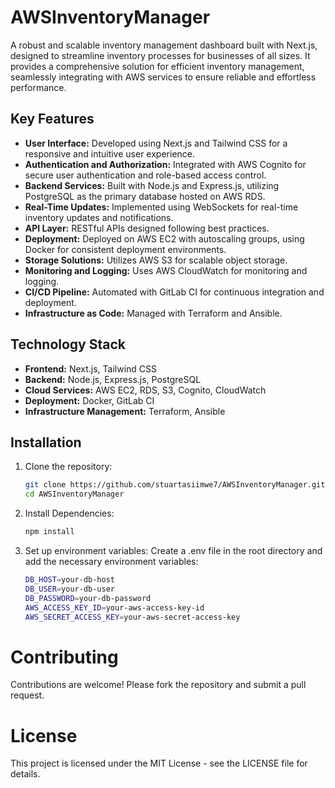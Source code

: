 # AWSInventoryManager
 A robust and scalable inventory management dashboard built with Next.js, designed to streamline inventory processes for businesses of all sizes. It provides a comprehensive solution for efficient inventory management, seamlessly integrating with AWS services to ensure reliable and effortless performance.


## Key Features
- **User Interface:** Developed using Next.js and Tailwind CSS for a responsive and intuitive user experience.
- **Authentication and Authorization:** Integrated with AWS Cognito for secure user authentication and role-based access control.
- **Backend Services:** Built with Node.js and Express.js, utilizing PostgreSQL as the primary database hosted on AWS RDS.
- **Real-Time Updates:** Implemented using WebSockets for real-time inventory updates and notifications.
- **API Layer:** RESTful APIs designed following best practices.
- **Deployment:** Deployed on AWS EC2 with autoscaling groups, using Docker for consistent deployment environments.
- **Storage Solutions:** Utilizes AWS S3 for scalable object storage.
- **Monitoring and Logging:** Uses AWS CloudWatch for monitoring and logging.
- **CI/CD Pipeline:** Automated with GitLab CI for continuous integration and deployment.
- **Infrastructure as Code:** Managed with Terraform and Ansible.

## Technology Stack
- **Frontend:** Next.js, Tailwind CSS
- **Backend:** Node.js, Express.js, PostgreSQL
- **Cloud Services:** AWS EC2, RDS, S3, Cognito, CloudWatch
- **Deployment:** Docker, GitLab CI
- **Infrastructure Management:** Terraform, Ansible

## Installation

1. Clone the repository:
   ```bash
   git clone https://github.com/stuartasiimwe7/AWSInventoryManager.git
   cd AWSInventoryManager

2. Install Dependencies:
    ```bash
    npm install

3. Set up environment variables:
Create a .env file in the root directory and add the necessary environment variables:
    ```bash
    DB_HOST=your-db-host
    DB_USER=your-db-user
    DB_PASSWORD=your-db-password
    AWS_ACCESS_KEY_ID=your-aws-access-key-id
    AWS_SECRET_ACCESS_KEY=your-aws-secret-access-key


# Contributing 
Contributions are welcome! Please fork the repository and submit a pull request. 

# License 
This project is licensed under the MIT License - see the LICENSE file for details.